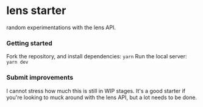 # lens starter
random experimentations with the lens API.

### Getting started
Fork the repository, and install dependencies:
```yarn```
Run the local server:
```yarn dev```

### Submit improvements
I cannot stress how much this is still in WIP stages. It's a good starter if you're looking to muck around with the lens API, but a lot needs to be done. 
